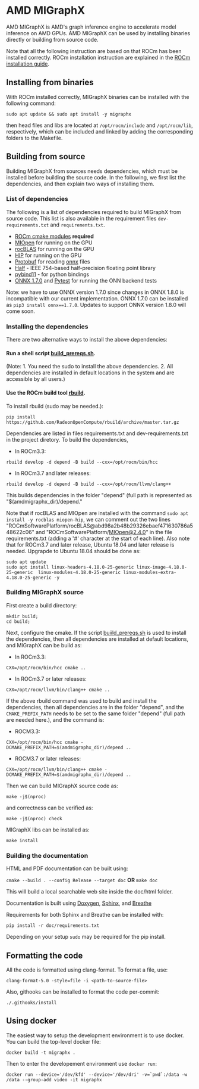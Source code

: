 # AMD MIGraphX

AMD MIGraphX is AMD's graph inference engine to accelerate model inference on AMD GPUs. AMD MIGraphX can be used by
installing binaries directly or building from source code.

Note that all the following instruction are based on that ROCm has been installed correctly. ROCm installation
instruction are explained in the [ROCm installation
guide](https://rocmdocs.amd.com/en/latest/Installation_Guide/Installation-Guide.html).

## Installing from binaries
With ROCm installed correctly, MIGraphX binaries can be installed with the following command:
```
sudo apt update && sudo apt install -y migraphx
```
then head files and libs are located at ```/opt/rocm/include``` and ```/opt/rocm/lib```, respectively, which can be
included and linked by adding the corresponding folders to the Makefile.

## Building from source

Building MIGraphX from sources needs dependencies, which must be installed before building the source code. In the
following, we first list the dependencies, and then explain two ways of installing them.

### List of dependencies
The following is a list of dependencies required to build MIGraphX from source code. This list is also available in the
requirement files ```dev-requirements.txt``` and ```requirements.txt```.

* [ROCm cmake modules](https://github.com/RadeonOpenCompute/rocm-cmake) **required**
* [MIOpen](https://github.com/ROCmSoftwarePlatform/MIOpen) for running on the GPU
* [rocBLAS](https://github.com/ROCmSoftwarePlatform/rocBLAS) for running on the GPU
* [HIP](https://github.com/ROCm-Developer-Tools/HIP) for running on the GPU
* [Protobuf](https://github.com/google/protobuf) for reading [onnx](https://github.com/onnx/onnx) files
* [Half](http://half.sourceforge.net/) - IEEE 754-based half-precision floating point library
* [pybind11](https://pybind11.readthedocs.io/en/stable/) - for python bindings
* [ONNX 1.7.0](https://github.com/onnx/onnx) and [Pytest](https://github.com/pytest-dev/pytest) for running the ONN backend
  tests 

Note: we have to use ONNX version 1.7.0 since changes in ONNX 1.8.0 is incompatible with our current implementation. 
ONNX 1.7.0 can be installed as ```pip3 install onnx==1.7.0```. Updates to support ONNX version 1.8.0 will come soon.



### Installing the dependencies
There are two alternative ways to install the above dependencies:

#### Run a shell script [build_prereqs.sh](./tools/build_prereqs.sh).

(Note: 1. You need the sudo to install the above dependencies. 2. All dependencies are installed in default locations in
the system and are accessible by all users.)

#### Use the ROCm build tool [rbuild](https://github.com/RadeonOpenCompute/rbuild).

To install rbuild (sudo may be needed.):
```
pip install https://github.com/RadeonOpenCompute/rbuild/archive/master.tar.gz
```

Dependencies are listed in files requirements.txt and dev-requirements.txt in the project diretory. To build the
dependencies,
* In ROCm3.3:

```
rbuild develop -d depend -B build --cxx=/opt/rocm/bin/hcc
```

* In ROCm3.7 and later releases:

```
rbuild develop -d depend -B build --cxx=/opt/rocm/llvm/clang++
```

This builds dependencies in the folder "depend" (full path is represented as "$(amdmigraphx_dir)/depend."

Note that if rocBLAS and MIOpen are installed with the command ```sudo apt install -y rocblas miopen-hip```, we can
comment out the two lines "ROCmSoftwarePlatform/rocBLAS@abd98a2b48b29326ebaef471630786a548622c06" and
"ROCmSoftwarePlatform/MIOpen@2.4.0" in the file requirements.txt (adding a '#' character at the start of each line).
Also note that for ROCm3.7 and later release, Ubuntu 18.04 and later release is needed. Upgrapde to Ubuntu 18.04 should be
done as:

```
sudo apt update
sudo apt install linux-headers-4.18.0-25-generic linux-image-4.18.0-25-generic  linux-modules-4.18.0-25-generic linux-modules-extra-4.18.0-25-generic -y
```

### Building MIGraphX source

First create a build directory:


```
mkdir build; 
cd build;
```

Next, configure the cmake. If the script [buiild_prereqs.sh](./tools/build_prereqs.sh) is used to install the
dependencies, then all dependencies are installed at default locations, and MIGraphX can be build as:
* In ROCm3.3:

```
CXX=/opt/rocm/bin/hcc cmake ..
```

* In ROCm3.7 or later releases:

```
CXX=/opt/rocm/llvm/bin/clang++ cmake ..
```

If the above rbuild command was used to build and install the dependencies, then all dependencies are in the folder
"depend", and the `CMAKE_PREFIX_PATH` needs to be set to the same folder "depend" (full path are needed here.), and the
command is:

* ROCM3.3:

```
CXX=/opt/rocm/bin/hcc cmake -DCMAKE_PREFIX_PATH=$(amdmigraphx_dir)/depend ..

```
* ROCM3.7 or later releases:

```
CXX=/opt/rocm/llvm/bin/clang++ cmake -DCMAKE_PREFIX_PATH=$(amdmigraphx_dir)/depend ..
```

Then we can build MIGraphX source code as:

```
make -j$(nproc)
```

and correctness can be verified as:

```
make -j$(nproc) check
```

MIGraphX libs can be installed as:

```
make install
```

### Building the documentation

HTML and PDF documentation can be built using:

`cmake --build . --config Release --target doc` **OR** `make doc`

This will build a local searchable web site inside the doc/html folder.

Documentation is built using [Doxygen](http://www.stack.nl/~dimitri/doxygen/download.html), [Sphinx](http://www.sphinx-doc.org/en/stable/index.html), and [Breathe](https://breathe.readthedocs.io/en/latest/)

Requirements for both Sphinx and Breathe can be installed with:

`pip install -r doc/requirements.txt`

Depending on your setup `sudo` may be required for the pip install.

## Formatting the code

All the code is formatted using clang-format. To format a file, use:

```
clang-format-5.0 -style=file -i <path-to-source-file>
```

Also, githooks can be installed to format the code per-commit:

```
./.githooks/install
```

## Using docker

The easiest way to setup the development environment is to use docker. You can build the top-level docker file:

    docker build -t migraphx .

Then to enter the developement environment use `docker run`:

    docker run --device='/dev/kfd' --device='/dev/dri' -v=`pwd`:/data -w /data --group-add video -it migraphx
